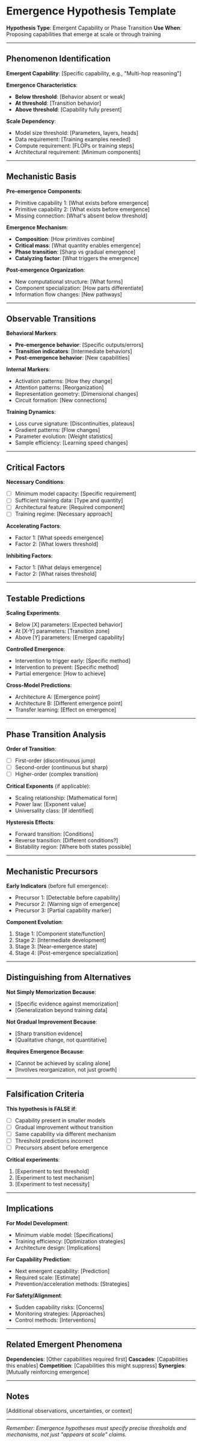 # Emergence Hypothesis Template

**Hypothesis Type**: Emergent Capability or Phase Transition
**Use When**: Proposing capabilities that emerge at scale or through training

---

## Phenomenon Identification

**Emergent Capability**: [Specific capability, e.g., "Multi-hop reasoning"]

**Emergence Characteristics**:
- **Below threshold**: [Behavior absent or weak]
- **At threshold**: [Transition behavior]
- **Above threshold**: [Capability fully present]

**Scale Dependency**:
- Model size threshold: [Parameters, layers, heads]
- Data requirement: [Training examples needed]
- Compute requirement: [FLOPs or training steps]
- Architectural requirement: [Minimum components]

---

## Mechanistic Basis

**Pre-emergence Components**:
- Primitive capability 1: [What exists before emergence]
- Primitive capability 2: [What exists before emergence]
- Missing connection: [What's absent below threshold]

**Emergence Mechanism**:
- **Composition**: [How primitives combine]
- **Critical mass**: [What quantity enables emergence]
- **Phase transition**: [Sharp vs gradual emergence]
- **Catalyzing factor**: [What triggers the emergence]

**Post-emergence Organization**:
- New computational structure: [What forms]
- Component specialization: [How parts differentiate]
- Information flow changes: [New pathways]

---

## Observable Transitions

**Behavioral Markers**:
- **Pre-emergence behavior**: [Specific outputs/errors]
- **Transition indicators**: [Intermediate behaviors]
- **Post-emergence behavior**: [New capabilities]

**Internal Markers**:
- Activation patterns: [How they change]
- Attention patterns: [Reorganization]
- Representation geometry: [Dimensional changes]
- Circuit formation: [New connections]

**Training Dynamics**:
- Loss curve signature: [Discontinuities, plateaus]
- Gradient patterns: [Flow changes]
- Parameter evolution: [Weight statistics]
- Sample efficiency: [Learning speed changes]

---

## Critical Factors

**Necessary Conditions**:
- [ ] Minimum model capacity: [Specific requirement]
- [ ] Sufficient training data: [Type and quantity]
- [ ] Architectural feature: [Required component]
- [ ] Training regime: [Necessary approach]

**Accelerating Factors**:
- Factor 1: [What speeds emergence]
- Factor 2: [What lowers threshold]

**Inhibiting Factors**:
- Factor 1: [What delays emergence]
- Factor 2: [What raises threshold]

---

## Testable Predictions

**Scaling Experiments**:
- Below [X] parameters: [Expected behavior]
- At [X-Y] parameters: [Transition zone]
- Above [Y] parameters: [Emerged capability]

**Controlled Emergence**:
- Intervention to trigger early: [Specific method]
- Intervention to prevent: [Specific method]
- Partial emergence: [How to achieve]

**Cross-Model Predictions**:
- Architecture A: [Emergence point]
- Architecture B: [Different emergence point]
- Transfer learning: [Effect on emergence]

---

## Phase Transition Analysis

**Order of Transition**:
- [ ] First-order (discontinuous jump)
- [ ] Second-order (continuous but sharp)
- [ ] Higher-order (complex transition)

**Critical Exponents** (if applicable):
- Scaling relationship: [Mathematical form]
- Power law: [Exponent value]
- Universality class: [If identified]

**Hysteresis Effects**:
- Forward transition: [Conditions]
- Reverse transition: [Different conditions?]
- Bistability region: [Where both states possible]

---

## Mechanistic Precursors

**Early Indicators** (before full emergence):
- Precursor 1: [Detectable before capability]
- Precursor 2: [Warning sign of emergence]
- Precursor 3: [Partial capability marker]

**Component Evolution**:
1. Stage 1: [Component state/function]
2. Stage 2: [Intermediate development]
3. Stage 3: [Near-emergence state]
4. Stage 4: [Post-emergence specialization]

---

## Distinguishing from Alternatives

**Not Simply Memorization Because**:
- [Specific evidence against memorization]
- [Generalization beyond training data]

**Not Gradual Improvement Because**:
- [Sharp transition evidence]
- [Qualitative change, not quantitative]

**Requires Emergence Because**:
- [Cannot be achieved by scaling alone]
- [Involves reorganization, not just growth]

---

## Falsification Criteria

**This hypothesis is FALSE if**:
- [ ] Capability present in smaller models
- [ ] Gradual improvement without transition
- [ ] Same capability via different mechanism
- [ ] Threshold predictions incorrect
- [ ] Precursors absent before emergence

**Critical experiments**:
1. [Experiment to test threshold]
2. [Experiment to test mechanism]
3. [Experiment to test necessity]

---

## Implications

**For Model Development**:
- Minimum viable model: [Specifications]
- Training efficiency: [Optimization strategies]
- Architecture design: [Implications]

**For Capability Prediction**:
- Next emergent capability: [Prediction]
- Required scale: [Estimate]
- Prevention/acceleration methods: [Strategies]

**For Safety/Alignment**:
- Sudden capability risks: [Concerns]
- Monitoring strategies: [Approaches]
- Control methods: [Interventions]

---

## Related Emergent Phenomena

**Dependencies**: [Other capabilities required first]
**Cascades**: [Capabilities this enables]
**Competition**: [Capabilities this might suppress]
**Synergies**: [Mutually reinforcing emergence]

---

## Notes

[Additional observations, uncertainties, or context]

---

*Remember: Emergence hypotheses must specify precise thresholds and mechanisms, not just "appears at scale" claims.*